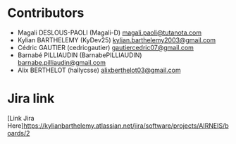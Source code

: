 # Contributors

- Magali DESLOUS-PAOLI (Magali-D) magali.paoli@tutanota.com
- Kylian BARTHELEMY (KyDev25) kylian.barthelemy2003@gmail.com
- Cédric GAUTIER (cedricgautier) gautiercedric07@gmail.com
- Barnabé PILLIAUDIN (BarnabePILLIAUDIN) barnabe.pilliaudin@gmail.com
- Alix BERTHELOT (hallycsse) alixberthelot03@gmail.com

# Jira link

[Link Jira Here]https://kylianbarthelemy.atlassian.net/jira/software/projects/AIRNEIS/boards/2
